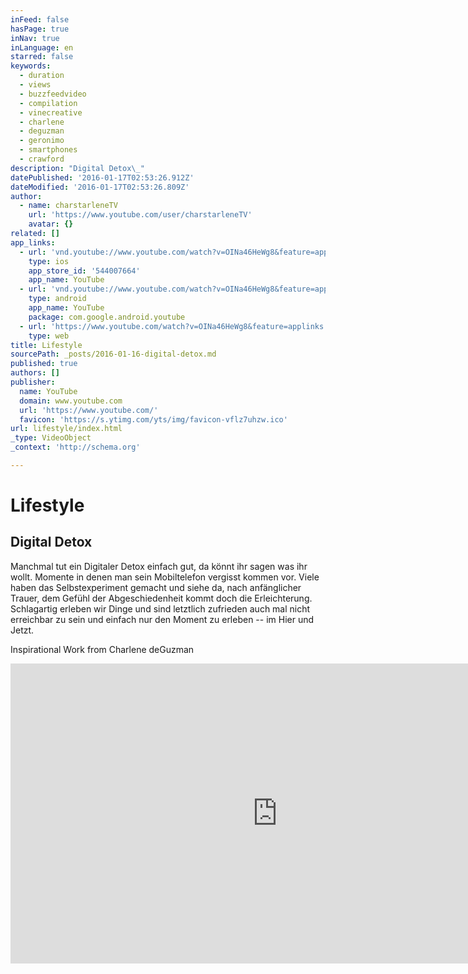 ```yaml
---
inFeed: false
hasPage: true
inNav: true
inLanguage: en
starred: false
keywords:
  - duration
  - views
  - buzzfeedvideo
  - compilation
  - vinecreative
  - charlene
  - deguzman
  - geronimo
  - smartphones
  - crawford
description: "Digital Detox\_"
datePublished: '2016-01-17T02:53:26.912Z'
dateModified: '2016-01-17T02:53:26.809Z'
author:
  - name: charstarleneTV
    url: 'https://www.youtube.com/user/charstarleneTV'
    avatar: {}
related: []
app_links:
  - url: 'vnd.youtube://www.youtube.com/watch?v=OINa46HeWg8&feature=applinks'
    type: ios
    app_store_id: '544007664'
    app_name: YouTube
  - url: 'vnd.youtube://www.youtube.com/watch?v=OINa46HeWg8&feature=applinks'
    type: android
    app_name: YouTube
    package: com.google.android.youtube
  - url: 'https://www.youtube.com/watch?v=OINa46HeWg8&feature=applinks'
    type: web
title: Lifestyle
sourcePath: _posts/2016-01-16-digital-detox.md
published: true
authors: []
publisher:
  name: YouTube
  domain: www.youtube.com
  url: 'https://www.youtube.com/'
  favicon: 'https://s.ytimg.com/yts/img/favicon-vflz7uhzw.ico'
url: lifestyle/index.html
_type: VideoObject
_context: 'http://schema.org'

---
```

# Lifestyle

## Digital Detox 

Manchmal tut ein Digitaler Detox einfach gut, da könnt ihr sagen was ihr wollt. Momente in denen man sein Mobiltelefon vergisst kommen vor. Viele haben das Selbstexperiment gemacht und siehe da, nach anfänglicher Trauer, dem Gefühl der Abgeschiedenheit kommt doch die Erleichterung. Schlagartig erleben wir Dinge und sind letztlich zufrieden auch mal nicht erreichbar zu sein und  einfach nur den Moment zu erleben -- im Hier und Jetzt.

Inspirational Work from Charlene deGuzman

<iframe src="https://cdn.embedly.com/widgets/media.html?src=https%3A%2F%2Fwww.youtube.com%2Fembed%2FOINa46HeWg8%3Ffeature%3Doembed&amp;url=https%3A%2F%2Fwww.youtube.com%2Fwatch%3Fv%3DOINa46HeWg8%26feature%3Dyoutu.be&amp;image=https%3A%2F%2Fi.ytimg.com%2Fvi%2FOINa46HeWg8%2Fhqdefault.jpg&amp;key=b7d04c9b404c499eba89ee7072e1c4f7&amp;type=text%2Fhtml&amp;schema=youtube" width="854" height="480" scrolling="no" frameborder="0" allowfullscreen="allowfullscreen" style=""></iframe>